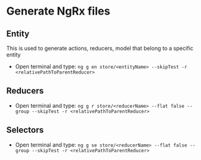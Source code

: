 # Generate NgRx files

## Entity

This is used to generate actions, reducers, model that belong to a specific entity

* Open terminal and type: ```ng g en store/<entityName> --skipTest -r <relativePathToParentReducer>```

## Reducers

* Open terminal and type: ```ng g r store/<reducerName> --flat false --group --skipTest -r <relativePathToParentReducer>```

## Selectors

* Open terminal and type: ```ng g se store/<reducerName> --flat false --group --skipTest -r <relativePathToParentReducer>```
